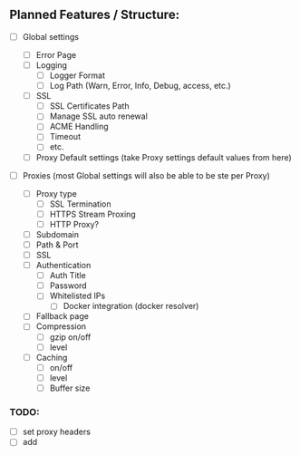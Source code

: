 ## Planned Features / Structure:

- [ ] Global settings

  - [ ] Error Page
  - [ ] Logging
    - [ ] Logger Format
    - [ ] Log Path (Warn, Error, Info, Debug, access, etc.)
  - [ ] SSL
    - [ ] SSL Certificates Path
    - [ ] Manage SSL auto renewal
    - [ ] ACME Handling
    - [ ] Timeout
    - [ ] etc.
  - [ ] Proxy Default settings (take Proxy settings default values from here)

- [ ] Proxies (most Global settings will also be able to be ste per Proxy)
  - [ ] Proxy type
    - [ ] SSL Termination
    - [ ] HTTPS Stream Proxing
    - [ ] HTTP Proxy?
  - [ ] Subdomain
  - [ ] Path & Port
  - [ ] SSL
  - [ ] Authentication
    - [ ] Auth Title
    - [ ] Password
    - [ ] Whitelisted IPs
      - [ ] Docker integration (docker resolver)
  - [ ] Fallback page
  - [ ] Compression
    - [ ] gzip on/off
    - [ ] level
  - [ ] Caching
    - [ ] on/off
    - [ ] level
    - [ ] Buffer size

### TODO:

- [ ] set proxy headers
- [ ] add
